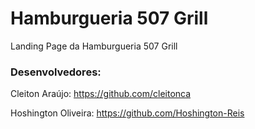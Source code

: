 # Hamburgueria 507 Grill

Landing Page da Hamburgueria 507 Grill

### Desenvolvedores:

Cleiton Araújo: https://github.com/cleitonca

Hoshington Oliveira: https://github.com/Hoshington-Reis
